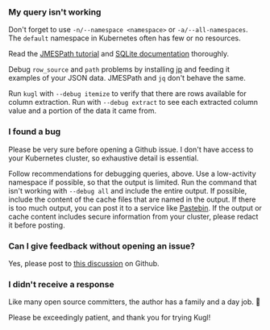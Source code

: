 
### My query isn't working

Don't forget to use `-n/--namespace <namespace>` or `-a/--all-namespaces`.  The `default` namespace in
Kubernetes often has few or no resources.

Read the [JMESPath tutorial](https://jmespath.org/tutorial.html) 
and [SQLite documentation](https://www.sqlite.org/docs.html) thoroughly.

Debug `row_source` and `path` problems by installing [jp](https://github.com/jmespath/jp) and feeding
it examples of your JSON data.  JMESPath and `jq` don't behave the same.

Run `kugl` with `--debug itemize` to verify that there are rows available for column extraction.
Run with `--debug extract` to see each extracted column value and a portion of the data it came
from.

### I found a bug

Please be very sure before opening a Github issue.
I don't have access to your Kubernetes cluster, so exhaustive detail is essential.

Follow recommendations for debugging queries, above.
Use a low-activity namespace if possible, so that the output is limited.
Run the command that isn't working with `--debug all` and include the entire output.
If possible, include the content of the cache files that are named in the output.
If there is too much output, you can post it to a service like [Pastebin](https://pastebin.com).
If the output or cache content includes secure information from your cluster, please redact it before posting.

### Can I give feedback without opening an issue?

Yes, please post to [this discussion](https://github.com/jonross/kugl/issues/106) on Github.

### I didn't receive a response

Like many open source committers, the author has a family and a day job.  🙂

Please be exceedingly patient, and thank you for trying Kugl!